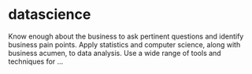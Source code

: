 # datascience
Know enough about the business to ask pertinent questions and identify business pain points. Apply statistics and computer science, along with business acumen, to data analysis. Use a wide range of tools and techniques for …
